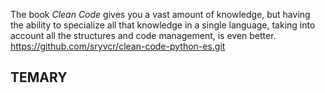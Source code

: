 The book *Clean Code* gives you a vast amount of knowledge, but having the ability to specialize all that knowledge in a single language, taking into account all the structures and code management, is even better. 
https://github.com/sryvcr/clean-code-python-es.git 
## TEMARY 
